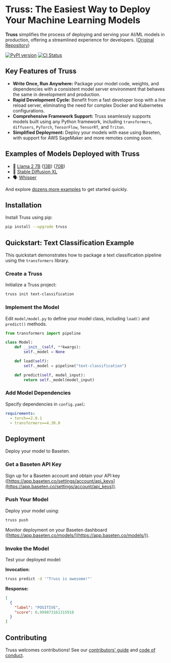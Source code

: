 # Truss: The Easiest Way to Deploy Your Machine Learning Models

**Truss** simplifies the process of deploying and serving your AI/ML models in production, offering a streamlined experience for developers. ([Original Repository](https://github.com/basetenlabs/truss))

[![PyPI version](https://badge.fury.io/py/truss.svg)](https://badge.fury.io/truss)
[![CI Status](https://github.com/basetenlabs/truss/actions/workflows/release.yml/badge.svg)](https://github.com/basetenlabs/truss/actions/workflows/release.yml)

## Key Features of Truss

*   **Write Once, Run Anywhere:** Package your model code, weights, and dependencies with a consistent model server environment that behaves the same in development and production.
*   **Rapid Development Cycle:** Benefit from a fast developer loop with a live reload server, eliminating the need for complex Docker and Kubernetes configurations.
*   **Comprehensive Framework Support:** Truss seamlessly supports models built using any Python framework, including `transformers`, `diffusers`, `PyTorch`, `TensorFlow`, `TensorRT`, and `Triton`.
*   **Simplified Deployment:** Deploy your models with ease using Baseten, with support for AWS SageMaker and more remotes coming soon.

## Examples of Models Deployed with Truss

*   🦙 [Llama 2 7B](https://github.com/basetenlabs/truss-examples/tree/main/llama/llama-2-7b-chat) ([13B](https://github.com/basetenlabs/truss-examples/tree/main/llama/llama-2-13b-chat)) ([70B](https://github.com/basetenlabs/truss-examples/tree/main/llama/llama-2-70b-chat))
*   🎨 [Stable Diffusion XL](https://github.com/basetenlabs/truss-examples/tree/main/stable-diffusion/stable-diffusion-xl-1.0)
*   🗣 [Whisper](https://github.com/basetenlabs/truss-examples/tree/main/whisper/whisper-truss)

And explore [dozens more examples](https://github.com/basetenlabs/truss-examples/) to get started quickly.

## Installation

Install Truss using pip:

```bash
pip install --upgrade truss
```

## Quickstart: Text Classification Example

This quickstart demonstrates how to package a text classification pipeline using the `transformers` library.

### Create a Truss

Initialize a Truss project:

```bash
truss init text-classification
```

### Implement the Model

Edit `model/model.py` to define your model class, including `load()` and `predict()` methods.

```python
from transformers import pipeline

class Model:
    def __init__(self, **kwargs):
        self._model = None

    def load(self):
        self._model = pipeline("text-classification")

    def predict(self, model_input):
        return self._model(model_input)
```

### Add Model Dependencies

Specify dependencies in `config.yaml`:

```yaml
requirements:
  - torch==2.0.1
  - transformers==4.30.0
```

## Deployment

Deploy your model to Baseten.

### Get a Baseten API Key

Sign up for a Baseten account and obtain your API key ([https://app.baseten.co/settings/account/api_keys](https://app.baseten.co/settings/account/api_keys)).

### Push Your Model

Deploy your model using:

```bash
truss push
```

Monitor deployment on your Baseten dashboard ([https://app.baseten.co/models/](https://app.baseten.co/models/)).

### Invoke the Model

Test your deployed model:

**Invocation:**

```bash
truss predict -d '"Truss is awesome!"'
```

**Response:**

```json
[
  {
    "label": "POSITIVE",
    "score": 0.999873161315918
  }
]
```

## Contributing

Truss welcomes contributions!  See our [contributors' guide](CONTRIBUTING.md) and [code of conduct](CODE_OF_CONDUCT.md).